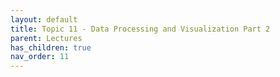 ```yaml
---
layout: default
title: Topic 11 - Data Processing and Visualization Part 2
parent: Lectures
has_children: true
nav_order: 11
---
```

